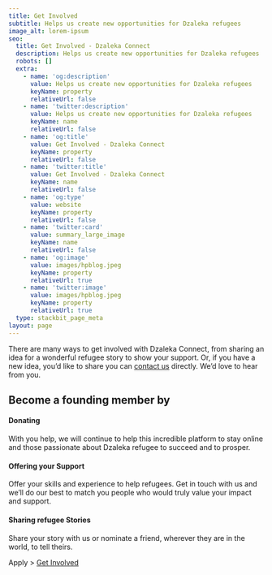 ```yaml
---
title: Get Involved
subtitle: Helps us create new opportunities for Dzaleka refugees
image_alt: lorem-ipsum
seo:
  title: Get Involved - Dzaleka Connect
  description: Helps us create new opportunities for Dzaleka refugees
  robots: []
  extra:
    - name: 'og:description'
      value: Helps us create new opportunities for Dzaleka refugees
      keyName: property
      relativeUrl: false
    - name: 'twitter:description'
      value: Helps us create new opportunities for Dzaleka refugees
      keyName: name
      relativeUrl: false
    - name: 'og:title'
      value: Get Involved - Dzaleka Connect
      keyName: property
      relativeUrl: false
    - name: 'twitter:title'
      value: Get Involved - Dzaleka Connect
      keyName: name
      relativeUrl: false
    - name: 'og:type'
      value: website
      keyName: property
      relativeUrl: false
    - name: 'twitter:card'
      value: summary_large_image
      keyName: name
      relativeUrl: false
    - name: 'og:image'
      value: images/hpblog.jpeg
      keyName: property
      relativeUrl: true
    - name: 'twitter:image'
      value: images/hpblog.jpeg
      keyName: property
      relativeUrl: true
  type: stackbit_page_meta
layout: page
---
```

There are many ways to get involved with Dzaleka Connect, from sharing an idea for a wonderful refugee story to show your support. Or, if you have a new idea, you’d like to share you can [contact us](https://dzalekaconnect.com/contact) directly. We’d love to hear from you.

## Become a founding member by

#### Donating

With you help, we will continue to help this incredible platform to stay online and those passionate about Dzaleka refugee to succeed and to prosper.

#### Offering your Support

Offer your skills and experience to help refugees. Get in touch with us and we’ll do our best to match you people who would truly value your impact and support.

#### Sharing refugee Stories

Share your story with us or nominate a friend, wherever they are in the world, to tell theirs.

Apply > [Get Involved](https://forms.gle/Y3DYJEnPW1dBuv1S8)
